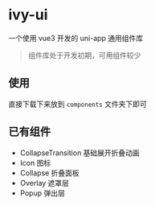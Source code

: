 # ivy-ui

一个使用 vue3 开发的 uni-app 通用组件库

> 组件库处于开发初期，可用组件较少

## 使用

直接下载下来放到 `components` 文件夹下即可

## 已有组件

- CollapseTransition 基础展开折叠动画
- Icon 图标
- Collapse 折叠面板
- Overlay 遮罩层
- Popup 弹出层


